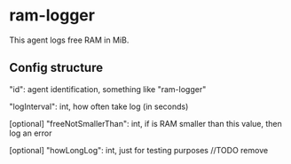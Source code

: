 # ram-logger

This agent logs free RAM in MiB.

## Config structure

"id": agent identification, something like "ram-logger"

"logInterval": int, how often take log (in seconds)

[optional] "freeNotSmallerThan": int, if is RAM smaller than this value, then log an error

[optional] "howLongLog": int, just for testing purposes //TODO remove